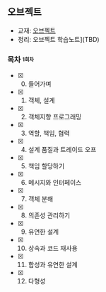 ## 오브젝트

- 교재:  [오브젝트](https://www.aladin.co.kr/shop/wproduct.aspx?ItemId=193681076)
- 정리:  오브젝트 학습노트](TBD)

### 목차 <sub><sup>1회차</sup></sub>

- [x] 0. 들어가며
- [x] 1. 객체, 설계
- [x] 2. 객체지향 프로그래밍
- [x] 3. 역할, 책임, 협력
- [x] 4. 설계 품질과 트레이드 오프
- [x] 5. 책임 할당하기
- [x] 6. 메시지와 인터페이스
- [x] 7. 객체 분해
- [x] 8. 의존성 관리하기
- [x] 9. 유연한 설계
- [x] 10. 상속과 코드 재사용
- [x] 11. 합성과 유연한 설계
- [x] 12. 다형성
